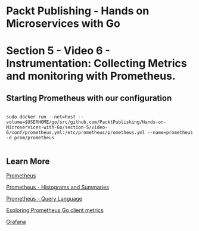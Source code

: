 # Packt Publishing - Hands on Microservices with Go
# Section 5 - Video 6 - Instrumentation: Collecting Metrics and monitoring with Prometheus.

## Starting Prometheus with our configuration

```

sudo docker run --net=host --volume=$USERHOME/go/src/github.com/PacktPublishing/Hands-on-Microservices-with-Go/section-5/video-6/conf/prometheus.yml:/etc/prometheus/prometheus.yml --name=prometheus -d prom/prometheus


```


## Learn More

[Prometheus](https://prometheus.io/)

[Prometheus - Histograms and Summaries](https://prometheus.io/docs/practices/histograms/)

[Prometheus - Query Language](https://prometheus.io/docs/prometheus/latest/querying/basics/)

[Exploring Prometheus Go client metrics](https://povilasv.me/prometheus-go-metrics/)

[Grafana](https://grafana.com/)

